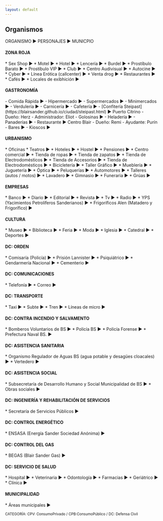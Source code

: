 ```yaml
---
layout: default
---
```


<h2>Organismos</h2>

ORGANISMO ► PERSONAJES ► MUNICPIO

<h4>ZONA ROJA</h4>
* Sex Shop ►  
* Motel ►
* Hotel ►
* Lencería ► 
* Burdel ► 
* Prostíbulo Barato ► 
* Prostíbulo VIP ► 
* Club ► 
* Centro Audivisual ► 
* Autocine ►
* Cyber ► 
* Línea Erótica (callcenter) ► 
* Venta drog ►
* Restaurantes ►
* Cafés ► 
* Locales de exibhición ► 

<h4>GASTRONOMÍA</h4>
- Comida Rápida ►
- Hipermercado ► 
- Supermercados ►
- Minimercados ► 
- Verdulería ► 
- Carnicería ► 
- Cafetería ► 
- [Confitería Steipast](https://blairsander.github.io/ciudad/steipast.html) ► Puerto Citrino
    - Dueño: Herz 
    - Administrador: Eliot
- Golosinas ► 
- Heladería ► 
- Panaderías ► 
- Restaurante ► Centro Blair
   - Dueño: Remi 
   - Ayudante: Purín 
- Bares ► 
- Kioscos ► 

<h4>URBANISMO</h4>
* Oficinas 
* Teatros ► 
* Hoteles ► 
* Hostel ► 
* Pensiones ► 
* Centro comercial ► 
* Tienda de ropas ► 
* Tienda de zapatos ► 
* Tienda de Electrodomésticos ► 
* Tienda de Accesorios ► 
* Tienda de Electrodomésticos ► 
* Bicicletería ► 
* Taller Gráfico ► 
* Mueblería   ► 
* Juguetería ► 
* Óptica ► 
* Peluquerías ► 
* Automotores ► 
* Talleres (autos / motos) ► 
* Lavadero ► 
* Gimnasio ► 
* Funeraria ► 
* Grúas ► 

<h4>EMPRESAS</h4>
* Banco ► 
* Diario ► 
* Editorial ► 
* Revista ► 
* Tv ► 
* Radio ► 
* YPS (Yacimientos Petrolíferos Sanderianos) ► 
* Frigoríficos Alen (Matadero y Frigorífico) ► 

<h4>CULTURA</h4>
* Museo ► 
* Biblioteca ► 
* Feria ► 
* Moda ► 
* Iglesia ► 
* Catedral ► 
* Deportes ► 

<h4>DC: ORDEN</h4>
* Comisaría (Policía) ►  
* Prisión Lannister ► 
* Psiquiátrico ►
* Gendarmería Nacional ► 
* Cementerio ► 

<h4>DC: COMUNICACIONES</h4>
* Telefonía ►  
* Correo ► 

<h4>DC: TRANSPORTE</h4>
* Taxi ► 
* Subte  ► 
* Tren ► 
* Líneas de micro ► 

<h4>DC: CONTRA INCENDIO Y SALVAMENTO</h4>
* Bomberos Voluntarios de BS ► 
* Policía BS ► 
* Policía Forense ►
* Prefectura Naval BS. ► 

<h4>DC: ASISTENCIA SANITARIA</h4>
* Organismo Regulador de Aguas BS (agua potable y desagües cloacales) ► 
* Vertedero ► 

<h4>DC: ASISTENCIA SOCIAL</h4> 
* Subsecretaría de Desarrollo Humano y Social Municipalidad de BS ► 
* Obras sociales ►
    
<h4>DC: INGENIERÍA Y REHABILITACIÓN DE SERVICIOS</h4> 
* Secretaría de Servicios Públicos ►    
    
<h4>DC: CONTROL ENERGÉTICO</h4> 
* ENSASA (Energía Sander Sociedad Anónima) ► 
    
<h4>DC: CONTROL DEL GAS</h4> 
* BEGAS (Blair Sander Gas) ►  
  
<h4>DC: SERVICIO DE SALUD</h4> 
* Hospital ►  
* Veterinaria ►  
* Odontología ►
* Farmacias ► 
* Geriátrico ► 
* Clínica ► 

<h4>MUNICIPALIDAD</h4> 
* Áreas municipales ► 



<small>CATEGORÍA: CPV: ConsumoPrivado / CPB:ConsumoPúblico / DC: Defensa Civil</small>
